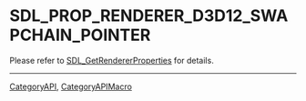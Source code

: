 # SDL_PROP_RENDERER_D3D12_SWAPCHAIN_POINTER

Please refer to [SDL_GetRendererProperties](SDL_GetRendererProperties) for details.

----
[CategoryAPI](CategoryAPI), [CategoryAPIMacro](CategoryAPIMacro)

